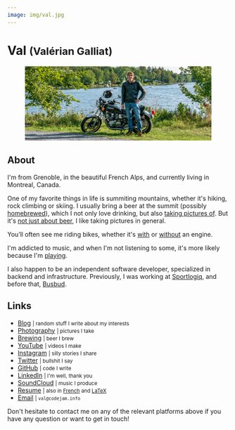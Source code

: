 ```yaml
---
image: img/val.jpg
---
```


# Val <small>(Valérian Galliat)</small>

<figure class="oversized">
  <img alt="Val" src="img/val.jpg">
</figure>

## About

I'm from Grenoble, in the beautiful French Alps, and currently living in
Montreal, Canada.

One of my favorite things in life is summiting mountains, whether it's
hiking, rock climbing or skiing. I usually bring a beer at the summit
(possibly [homebrewed](https://github.com/valeriangalliat/sans-pression)),
which I not only love drinking, but also [taking pictures of][beer]. But
it's [not just about beer][photography], I like taking pictures in
general.

[beer]: https://photography.codejam.info/beer.html
[photography]: https://photography.codejam.info/

You’ll often see me riding bikes, whether it's [with][motorcycle] or
[without][bike] an engine.

I'm addicted to music, and when I'm not listening to some, it's more
likely because I'm [playing][channel].

I also happen to be an independent software developer, specialized in
backend and infrastructure. Previously, I was working at [Sportlogiq],
and before that, [Busbud].

[bike]: https://www.codejam.info/img/2020/06/gopro.jpg
[motorcycle]: https://photography.codejam.info/photos/hd/P2570525.jpg
[channel]: https://www.youtube.com/FunkyVal
[Sportlogiq]: https://sportlogiq.com/en/about-us
[Busbud]: https://www.busbud.com/en/about

## Links

<div class="links">

* [Blog](https://www.codejam.info/) <small>| random stuff I write about my interests</small>
* [Photography](https://photography.codejam.info/) <small>| pictures I take</small>
* [Brewing](https://github.com/valeriangalliat/sans-pression) <small>| beer I brew</small>
* [YouTube](https://www.youtube.com/FunkyVal) <small>| videos I make</small>
* [Instagram](https://www.instagram.com/funkyval_/) <small>| silly stories I share</small>
* [Twitter](https://twitter.com/valeriangalliat) <small>| bullshit I say</small>
* [GitHub](https://github.com/valeriangalliat) <small>| code I write</small>
* [LinkedIn](https://www.linkedin.com/in/valeriangalliat/) <small>| I'm well, thank you</small>
* [SoundCloud](https://soundcloud.com/funkyval) <small>| music I produce</small>
* [Resume](https://valeriangalliat.github.io/cv/cv.en.pdf) <small>| also in [French](https://valeriangalliat.github.io/cv/cv.fr.pdf) and [LaTeX](https://github.com/valeriangalliat/cv)</small>
* [Email](mailto:val@codejam.info) <small>| `val@codejam.info`</small>

</div>

Don't hesitate to contact me on any of the relevant platforms above if
you have any question or want to get in touch!
